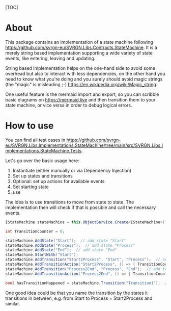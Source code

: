 [TOC]

# About

This package contains an implementation of a state machine following https://github.com/svrgn-eu/SVRGN.Libs.Contracts.StateMachine. It is a merely string based implementation supporting a wide variety of state events, like entering, leaving and updating.

String based implementation helps on the one-hand side to avoid some overhead but also to interact with less dependencies, on the other hand you need to know what you're doing and you surely should avoid magic strings (the "magic" is misleading ;-) https://en.wikipedia.org/wiki/Magic_string.

One useful feature is the mermaid import and export, so you can scribble basic diagrams on https://mermaid.live and then transition them to your state machine, or vice versa in order to debug logical errors.

# How to use
You can find all test cases in https://github.com/svrgn-eu/SVRGN.Libs.Implementations.StateMachine/tree/main/src/SVRGN.Libs.Implementations.StateMachine.Tests.

Let's go over the basic usage here:

1. Instantiate (either manually or via Dependency Injection)
2. Set up states and transitions
3. Optional: set up actions for available events
4. Set starting state
5. use

The idea is to use transitions to move from state to state. The implementation then will check if that is possible and call the necessary events.

```csharp
IStateMachine stateMachine = this.ObjectService.Create<IStateMachine>();  //Dependency Injection resolve call

int TransitionCounter = 0;

stateMachine.AddState("Start");  // add state "Start"
stateMachine.AddState("Process");  // add state "Process"
stateMachine.AddState("End");  // add state "End"
stateMachine.StartWith("Start");
stateMachine.AddTransition("Start2Process", "Start", "Process");  // add transition possibility from "Start" to "Process"
stateMachine.AddTransitionAction("Start2Process", () => { TransitionCounter++; });  // adds an action which is called when calling that transition
stateMachine.AddTransition("Process2End", "Process", "End");  // add transition possibility from "Process" to "End"
stateMachine.AddTransitionAction("Process2End", () => { TransitionCounter++; });

bool hasTransitionHappened = stateMachine.Transition("Transition1");  // perform the transition and check, if it happened
```

One good idea could be that you name the transition by the states it transitions in between, e.g. from Start to Process = Start2Process and similar.
